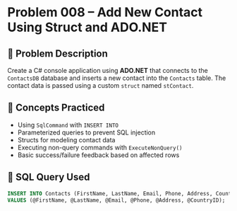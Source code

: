 # Problem 008 – Add New Contact Using Struct and ADO.NET

## 🧠 Problem Description

Create a C# console application using **ADO.NET** that connects to the `ContactsDB` database and inserts a new contact into the `Contacts` table. The contact data is passed using a custom `struct` named `stContact`.

## 🔗 Concepts Practiced

- Using `SqlCommand` with `INSERT INTO`
- Parameterized queries to prevent SQL injection
- Structs for modeling contact data
- Executing non-query commands with `ExecuteNonQuery()`
- Basic success/failure feedback based on affected rows

## 🧾 SQL Query Used

```sql
INSERT INTO Contacts (FirstName, LastName, Email, Phone, Address, CountryID)
VALUES (@FirstName, @LastName, @Email, @Phone, @Address, @CountryID);
